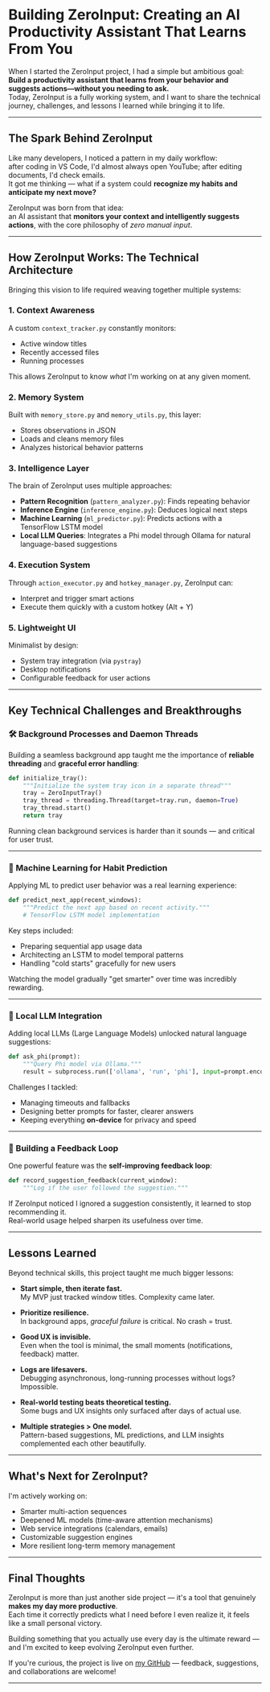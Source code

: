 # Building ZeroInput: Creating an AI Productivity Assistant That Learns From You

When I started the ZeroInput project, I had a simple but ambitious goal:  
**Build a productivity assistant that learns from your behavior and suggests actions—without you needing to ask.**  
Today, ZeroInput is a fully working system, and I want to share the technical journey, challenges, and lessons I learned while bringing it to life.

---

## The Spark Behind ZeroInput

Like many developers, I noticed a pattern in my daily workflow:  
after coding in VS Code, I'd almost always open YouTube; after editing documents, I'd check emails.  
It got me thinking — what if a system could **recognize my habits and anticipate my next move?**

ZeroInput was born from that idea:  
an AI assistant that **monitors your context and intelligently suggests actions**, with the core philosophy of *zero manual input*.

---

## How ZeroInput Works: The Technical Architecture

Bringing this vision to life required weaving together multiple systems:

### 1. Context Awareness  
A custom `context_tracker.py` constantly monitors:
- Active window titles
- Recently accessed files
- Running processes

This allows ZeroInput to know *what* I'm working on at any given moment.

### 2. Memory System  
Built with `memory_store.py` and `memory_utils.py`, this layer:
- Stores observations in JSON
- Loads and cleans memory files
- Analyzes historical behavior patterns

### 3. Intelligence Layer  
The brain of ZeroInput uses multiple approaches:
- **Pattern Recognition** (`pattern_analyzer.py`): Finds repeating behavior
- **Inference Engine** (`inference_engine.py`): Deduces logical next steps
- **Machine Learning** (`ml_predictor.py`): Predicts actions with a TensorFlow LSTM model
- **Local LLM Queries**: Integrates a Phi model through Ollama for natural language-based suggestions

### 4. Execution System  
Through `action_executor.py` and `hotkey_manager.py`, ZeroInput can:
- Interpret and trigger smart actions
- Execute them quickly with a custom hotkey (Alt + Y)

### 5. Lightweight UI  
Minimalist by design:
- System tray integration (via `pystray`)
- Desktop notifications
- Configurable feedback for user actions

---

## Key Technical Challenges and Breakthroughs

### 🛠 Background Processes and Daemon Threads
Building a seamless background app taught me the importance of **reliable threading** and **graceful error handling**:

```python
def initialize_tray():
    """Initialize the system tray icon in a separate thread"""
    tray = ZeroInputTray()
    tray_thread = threading.Thread(target=tray.run, daemon=True)
    tray_thread.start()
    return tray
```

Running clean background services is harder than it sounds — and critical for user trust.

---

### 🧠 Machine Learning for Habit Prediction
Applying ML to predict user behavior was a real learning experience:

```python
def predict_next_app(recent_windows):
    """Predict the next app based on recent activity."""
    # TensorFlow LSTM model implementation
```

Key steps included:
- Preparing sequential app usage data
- Architecting an LSTM to model temporal patterns
- Handling "cold starts" gracefully for new users

Watching the model gradually "get smarter" over time was incredibly rewarding.

---

### 🤖 Local LLM Integration
Adding local LLMs (Large Language Models) unlocked natural language suggestions:

```python
def ask_phi(prompt):
    """Query Phi model via Ollama."""
    result = subprocess.run(['ollama', 'run', 'phi'], input=prompt.encode(), timeout=30)
```

Challenges I tackled:
- Managing timeouts and fallbacks
- Designing better prompts for faster, clearer answers
- Keeping everything **on-device** for privacy and speed

---

### 🔁 Building a Feedback Loop
One powerful feature was the **self-improving feedback loop**:

```python
def record_suggestion_feedback(current_window):
    """Log if the user followed the suggestion."""
```

If ZeroInput noticed I ignored a suggestion consistently, it learned to stop recommending it.  
Real-world usage helped sharpen its usefulness over time.

---

## Lessons Learned

Beyond technical skills, this project taught me much bigger lessons:

- **Start simple, then iterate fast.**  
  My MVP just tracked window titles. Complexity came later.

- **Prioritize resilience.**  
  In background apps, *graceful failure* is critical. No crash = trust.

- **Good UX is invisible.**  
  Even when the tool is minimal, the small moments (notifications, feedback) matter.

- **Logs are lifesavers.**  
  Debugging asynchronous, long-running processes without logs? Impossible.

- **Real-world testing beats theoretical testing.**  
  Some bugs and UX insights only surfaced after days of actual use.

- **Multiple strategies > One model.**  
  Pattern-based suggestions, ML predictions, and LLM insights complemented each other beautifully.

---

## What's Next for ZeroInput?

I'm actively working on:
- Smarter multi-action sequences
- Deepened ML models (time-aware attention mechanisms)
- Web service integrations (calendars, emails)
- Customizable suggestion engines
- More resilient long-term memory management

---

## Final Thoughts

ZeroInput is more than just another side project — it's a tool that genuinely **makes my day more productive**.  
Each time it correctly predicts what I need before I even realize it, it feels like a small personal victory.

Building something that you actually use every day is the ultimate reward — and I'm excited to keep evolving ZeroInput even further.

If you're curious, the project is live on [my GitHub](#) — feedback, suggestions, and collaborations are welcome!

---


